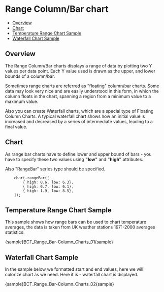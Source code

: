 # Range Column/Bar chart
                                                                         
 * [Overview](#overview)
 * [Chart](#chart)
 * [Temperature Range Chart Sample](#temperature_range_chart_sample)
 * [Waterfall Chart Sample](#waterfall_chart_sample)
<!-- * [Configuration](#configuration)-->

## Overview

The Range Column/Bar charts displays a range of data by plotting two Y values per data point. Each Y value used is 
drawn as the upper, and lower bounds of a column/bar.
  
  
Sometimes range charts are referred as "floating" column/bar charts. Some data may look very nice and are easily 
understood in this form, in which the column floats in the chart, spanning a region from a minimum value to a maximum 
value.
  
  
Also you can create Waterfall charts, which are a special type of Floating Column Charts. A typical waterfall chart 
shows how an initial value is increased and decreased by a series of intermediate values, leading to a final value.

## Chart

As range bar charts have to define lower and upper bound of bars - you have to specify these two values using **"low"**
 and **"high"** attributes.
  
  
Also "RangeBar" series type should be specified.

```
    chart.rangeBar([
        { high: 0.6, low: 6.3},
        { high: 0.7, low: 6.1},
        { high: 1.9, low: 8.5},
    ]);
```

## Temperature Range Chart Sample

This sample shows how range bars can be used to chart temperature averages, the data is taken from UK weather stations 
1971-2000 averages statistics:

{sample}BCT_Range\_Bar-Column\_Charts\_01{sample}

## Waterfall Chart Sample

In the sample below we formatted start and end values, here we will colorize chart as we need. Here it is - waterfall 
chart is displayed.

{sample}BCT_Range\_Bar-Column\_Charts\_02{sample}

<!--
<a name="configuration"/>
## Configuration

All range charts are configured and tuned almost the same way as usual Bar or Column charts, with the only difference: as we have to Y values (start and end point) - we have two tooltips, two labels and two markers.

So, to configure them we defines chart as chart.rangeBar node and <bar_style>. <range_bar_series> contain <start_point> and <end_point> nodes that hold tooltip, label and marker settings for start and end points.

For example we want to change markers to "Star" for all range bar series on the chart, for both start and end point:

XML Syntax
XML Code
Plain code
01
<range_bar_series>
02
  <start_point>
03
    <marker_settings enabled="True">
04
      <marker type="Star5" size="20" />
05
    </marker_settings>
06
  </start_point>
07
  <end_point>
08
    <marker_settings enabled="True">
09
      <marker type="Star5" size="20" />
10
    </marker_settings>
11
  </end_point>
12
</range_bar_series>
Here is the result of application of these settings to the waterfall chart sample data:

Live Sample:  Sample Range chart - Waterfall chart with markers

to top

Some range bar settings can be moved to a style definition, and this style can be applied to the certain point - not a series.

Style named "Balance" definition may look like that:

XML Syntax
XML Code
Plain code
01
<range_bar_style name="Starring">
02
  <fill color="Blue" />
03
  <hatch_fill enabled="True" />
04
</range_bar_style>
To apply this style to the certain point we specify its name in it:

XML Syntax
XML Code
Plain code
01
<point name="Balance" start="0" end="60" style="Balance" />
And again, here is a sample resulting chart:

Live Sample:  Sample Range chart - Waterfall chart with style
-->